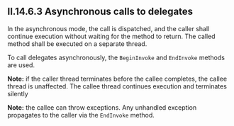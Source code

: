## II.14.6.3 Asynchronous calls to delegates

In the asynchronous mode, the call is dispatched, and the caller shall continue execution without waiting for the method to return. The called method shall be executed on a separate thread.

To call delegates asynchronously, the `BeginInvoke` and `EndInvoke` methods are used.

**Note:** if the caller thread terminates before the callee completes, the callee thread is unaffected. The callee thread continues execution and terminates silently

**Note:** the callee can throw exceptions. Any unhandled exception propagates to the caller via the `EndInvoke` method.
